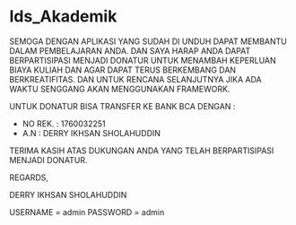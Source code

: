 # Ids_Akademik

SEMOGA DENGAN APLIKASI YANG SUDAH DI UNDUH DAPAT MEMBANTU DALAM 
PEMBELAJARAN ANDA. DAN SAYA HARAP ANDA DAPAT 
BERPARTISIPASI MENJADI DONATUR UNTUK MENAMBAH KEPERLUAN 
BIAYA KULIAH DAN AGAR DAPAT TERUS BERKEMBANG DAN BERKREATIFITAS.
DAN UNTUK RENCANA SELANJUTNYA JIKA ADA WAKTU SENGGANG AKAN MENGGUNAKAN
FRAMEWORK.

UNTUK DONATUR BISA TRANSFER KE BANK BCA DENGAN :
* NO REK. 	: 1760032251
* A.N		: DERRY IKHSAN SHOLAHUDDIN

TERIMA KASIH ATAS DUKUNGAN ANDA YANG TELAH BERPARTISIPASI MENJADI 
DONATUR.

REGARDS,



DERRY IKHSAN SHOLAHUDDIN

USERNAME	= admin
PASSWORD	= admin 
